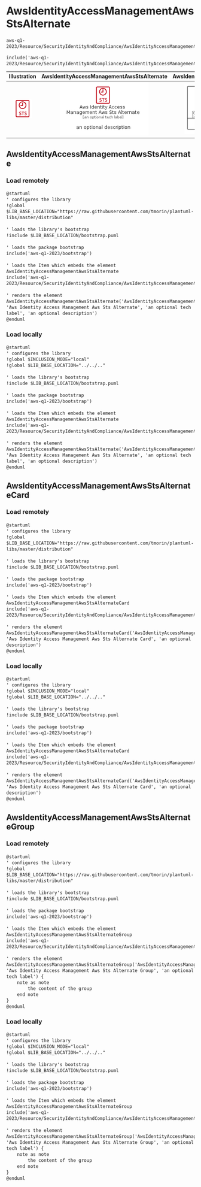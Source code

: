 # AwsIdentityAccessManagementAwsStsAlternate


```text
aws-q1-2023/Resource/SecurityIdentityAndCompliance/AwsIdentityAccessManagementAwsStsAlternate
```

```text
include('aws-q1-2023/Resource/SecurityIdentityAndCompliance/AwsIdentityAccessManagementAwsStsAlternate')
```



| Illustration | AwsIdentityAccessManagementAwsStsAlternate | AwsIdentityAccessManagementAwsStsAlternateCard | AwsIdentityAccessManagementAwsStsAlternateGroup |
| :---: | :---: | :---: | :---: |
| ![illustration for Illustration](../../../aws-q1-2023/Resource/SecurityIdentityAndCompliance/AwsIdentityAccessManagementAwsStsAlternate.png) | ![illustration for AwsIdentityAccessManagementAwsStsAlternate](../../../aws-q1-2023/Resource/SecurityIdentityAndCompliance/AwsIdentityAccessManagementAwsStsAlternate.Local.png) | ![illustration for AwsIdentityAccessManagementAwsStsAlternateCard](../../../aws-q1-2023/Resource/SecurityIdentityAndCompliance/AwsIdentityAccessManagementAwsStsAlternateCard.Local.png) | ![illustration for AwsIdentityAccessManagementAwsStsAlternateGroup](../../../aws-q1-2023/Resource/SecurityIdentityAndCompliance/AwsIdentityAccessManagementAwsStsAlternateGroup.Local.png) |




## AwsIdentityAccessManagementAwsStsAlternate

### Load remotely
```plantuml
@startuml
' configures the library
!global $LIB_BASE_LOCATION="https://raw.githubusercontent.com/tmorin/plantuml-libs/master/distribution"

' loads the library's bootstrap
!include $LIB_BASE_LOCATION/bootstrap.puml

' loads the package bootstrap
include('aws-q1-2023/bootstrap')

' loads the Item which embeds the element AwsIdentityAccessManagementAwsStsAlternate
include('aws-q1-2023/Resource/SecurityIdentityAndCompliance/AwsIdentityAccessManagementAwsStsAlternate')

' renders the element
AwsIdentityAccessManagementAwsStsAlternate('AwsIdentityAccessManagementAwsStsAlternate', 'Aws Identity Access Management Aws Sts Alternate', 'an optional tech label', 'an optional description')
@enduml
```

### Load locally
```plantuml
@startuml
' configures the library
!global $INCLUSION_MODE="local"
!global $LIB_BASE_LOCATION="../../.."

' loads the library's bootstrap
!include $LIB_BASE_LOCATION/bootstrap.puml

' loads the package bootstrap
include('aws-q1-2023/bootstrap')

' loads the Item which embeds the element AwsIdentityAccessManagementAwsStsAlternate
include('aws-q1-2023/Resource/SecurityIdentityAndCompliance/AwsIdentityAccessManagementAwsStsAlternate')

' renders the element
AwsIdentityAccessManagementAwsStsAlternate('AwsIdentityAccessManagementAwsStsAlternate', 'Aws Identity Access Management Aws Sts Alternate', 'an optional tech label', 'an optional description')
@enduml
```

## AwsIdentityAccessManagementAwsStsAlternateCard

### Load remotely
```plantuml
@startuml
' configures the library
!global $LIB_BASE_LOCATION="https://raw.githubusercontent.com/tmorin/plantuml-libs/master/distribution"

' loads the library's bootstrap
!include $LIB_BASE_LOCATION/bootstrap.puml

' loads the package bootstrap
include('aws-q1-2023/bootstrap')

' loads the Item which embeds the element AwsIdentityAccessManagementAwsStsAlternateCard
include('aws-q1-2023/Resource/SecurityIdentityAndCompliance/AwsIdentityAccessManagementAwsStsAlternate')

' renders the element
AwsIdentityAccessManagementAwsStsAlternateCard('AwsIdentityAccessManagementAwsStsAlternateCard', 'Aws Identity Access Management Aws Sts Alternate Card', 'an optional description')
@enduml
```

### Load locally
```plantuml
@startuml
' configures the library
!global $INCLUSION_MODE="local"
!global $LIB_BASE_LOCATION="../../.."

' loads the library's bootstrap
!include $LIB_BASE_LOCATION/bootstrap.puml

' loads the package bootstrap
include('aws-q1-2023/bootstrap')

' loads the Item which embeds the element AwsIdentityAccessManagementAwsStsAlternateCard
include('aws-q1-2023/Resource/SecurityIdentityAndCompliance/AwsIdentityAccessManagementAwsStsAlternate')

' renders the element
AwsIdentityAccessManagementAwsStsAlternateCard('AwsIdentityAccessManagementAwsStsAlternateCard', 'Aws Identity Access Management Aws Sts Alternate Card', 'an optional description')
@enduml
```

## AwsIdentityAccessManagementAwsStsAlternateGroup

### Load remotely
```plantuml
@startuml
' configures the library
!global $LIB_BASE_LOCATION="https://raw.githubusercontent.com/tmorin/plantuml-libs/master/distribution"

' loads the library's bootstrap
!include $LIB_BASE_LOCATION/bootstrap.puml

' loads the package bootstrap
include('aws-q1-2023/bootstrap')

' loads the Item which embeds the element AwsIdentityAccessManagementAwsStsAlternateGroup
include('aws-q1-2023/Resource/SecurityIdentityAndCompliance/AwsIdentityAccessManagementAwsStsAlternate')

' renders the element
AwsIdentityAccessManagementAwsStsAlternateGroup('AwsIdentityAccessManagementAwsStsAlternateGroup', 'Aws Identity Access Management Aws Sts Alternate Group', 'an optional tech label') {
    note as note
        the content of the group
    end note
}
@enduml
```

### Load locally
```plantuml
@startuml
' configures the library
!global $INCLUSION_MODE="local"
!global $LIB_BASE_LOCATION="../../.."

' loads the library's bootstrap
!include $LIB_BASE_LOCATION/bootstrap.puml

' loads the package bootstrap
include('aws-q1-2023/bootstrap')

' loads the Item which embeds the element AwsIdentityAccessManagementAwsStsAlternateGroup
include('aws-q1-2023/Resource/SecurityIdentityAndCompliance/AwsIdentityAccessManagementAwsStsAlternate')

' renders the element
AwsIdentityAccessManagementAwsStsAlternateGroup('AwsIdentityAccessManagementAwsStsAlternateGroup', 'Aws Identity Access Management Aws Sts Alternate Group', 'an optional tech label') {
    note as note
        the content of the group
    end note
}
@enduml
```


